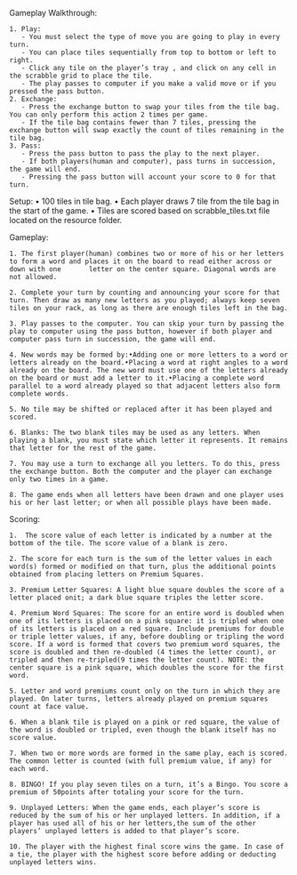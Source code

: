 Gameplay Walkthrough:

    1. Play: 
       - You must select the type of move you are going to play in every turn.
       - You can place tiles sequentially from top to bottom or left to right.
       - Click any tile on the player’s tray , and click on any cell in the scrabble grid to place the tile.
       - The play passes to computer if you make a valid move or if you pressed the pass button.
    2. Exchange:
       - Press the exchange button to swap your tiles from the tile bag. You can only perform this action 2 times per game.
       - If the tile bag contains fewer than 7 tiles, pressing the exchange button will swap exactly the count of tiles remaining in the tile bag.
    3. Pass:
       - Press the pass button to pass the play to the next player.
       - If both players(human and computer), pass turns in succession, the game will end.
       - Pressing the pass button will account your score to 0 for that turn.

Setup: 
    • 100 tiles in tile bag.
    • Each player draws 7 tile from the tile bag in the start of the game.
    • Tiles are scored based on scrabble_tiles.txt file located on the resource folder.

Gameplay:

    1. The first player(human) combines two or more of his or her letters to form a word and places it on the board to read either across or down with one       letter on the center square. Diagonal words are not allowed.

    2. Complete your turn by counting and announcing your score for that turn. Then draw as many new letters as you played; always keep seven tiles on your rack, as long as there are enough tiles left in the bag.

    3. Play passes to the computer. You can skip your turn by passing the play to computer using the pass button, however if both player and computer pass turn in succession, the game will end.

    4. New words may be formed by:•Adding one or more letters to a word or letters already on the board.•Placing a word at right angles to a word already on the board. The new word must use one of the letters already on the board or must add a letter to it.•Placing a complete word parallel to a word already played so that adjacent letters also form complete words.

    5. No tile may be shifted or replaced after it has been played and scored.

    6. Blanks: The two blank tiles may be used as any letters. When playing a blank, you must state which letter it represents. It remains that letter for the rest of the game.

    7. You may use a turn to exchange all you letters. To do this, press the exchange button. Both the computer and the player can exchange only two times in a game.

    8. The game ends when all letters have been drawn and one player uses his or her last letter; or when all possible plays have been made.


Scoring:

    1.  The score value of each letter is indicated by a number at the bottom of the tile. The score value of a blank is zero.

    2. The score for each turn is the sum of the letter values in each word(s) formed or modified on that turn, plus the additional points obtained from placing letters on Premium Squares.

    3. Premium Letter Squares: A light blue square doubles the score of a letter placed onit; a dark blue square triples the letter score.

    4. Premium Word Squares: The score for an entire word is doubled when one of its letters is placed on a pink square: it is tripled when one of its letters is placed on a red square. Include premiums for double or triple letter values, if any, before doubling or tripling the word score. If a word is formed that covers two premium word squares, the score is doubled and then re-doubled (4 times the letter count), or tripled and then re-tripled(9 times the letter count). NOTE: the center square is a pink square, which doubles the score for the first word.

    5. Letter and word premiums count only on the turn in which they are played. On later turns, letters already played on premium squares count at face value.

    6. When a blank tile is played on a pink or red square, the value of the word is doubled or tripled, even though the blank itself has no score value.

    7. When two or more words are formed in the same play, each is scored. The common letter is counted (with full premium value, if any) for each word.

    8. BINGO! If you play seven tiles on a turn, it’s a Bingo. You score a premium of 50points after totaling your score for the turn.

    9. Unplayed Letters: When the game ends, each player’s score is reduced by the sum of his or her unplayed letters. In addition, if a player has used all of his or her letters,the sum of the other players’ unplayed letters is added to that player’s score.
    
    10. The player with the highest final score wins the game. In case of a tie, the player with the highest score before adding or deducting unplayed letters wins.
